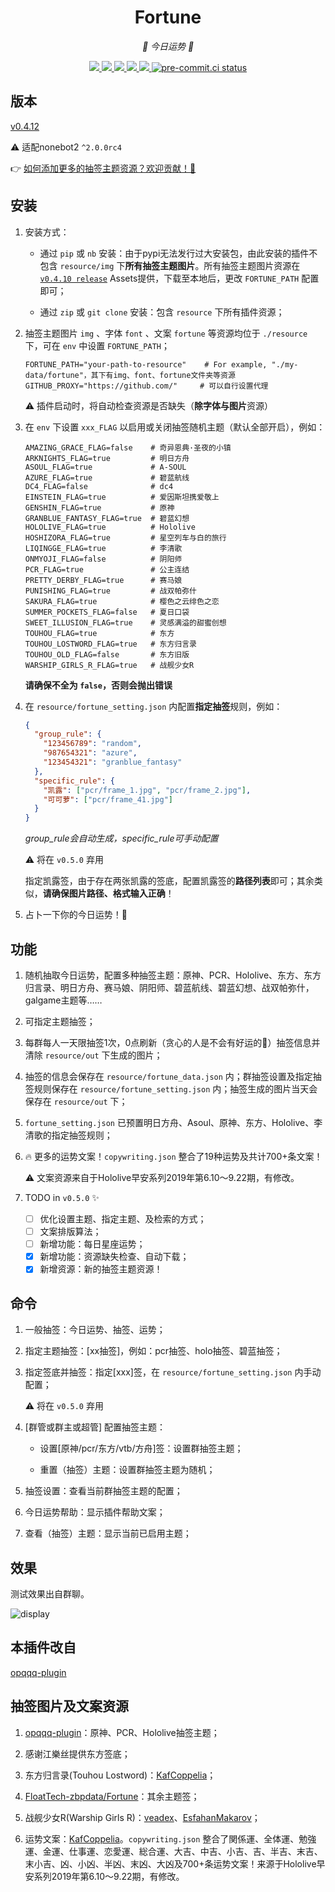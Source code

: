 <div align="center">

# Fortune

_🙏 今日运势 🙏_

</div>
<p align="center">

  <a href="https://github.com/MinatoAquaCrews/nonebot_plugin_fortune/blob/master/LICENSE">
	<img src="https://img.shields.io/github/license/MinatoAquaCrews/nonebot_plugin_fortune?color=blue">
  </a>

  <a href="https://github.com/nonebot/nonebot2">
	<img src="https://img.shields.io/badge/nonebot2-^2.0.0rc4-green">
  </a>

  <a href="https://github.com/MinatoAquaCrews/nonebot_plugin_fortune/releases/tag/v0.4.12">
	<img src="https://img.shields.io/github/v/release/MinatoAquaCrews/nonebot_plugin_fortune?color=orange">
  </a>

  <a href="https://www.codefactor.io/repository/github/MinatoAquaCrews/nonebot_plugin_fortune">
	<img src="https://img.shields.io/codefactor/grade/github/MinatoAquaCrews/nonebot_plugin_fortune/master?color=red">
  </a>

  <a href="https://github.com/MinatoAquaCrews/nonebot_plugin_fortune">
	<img src="https://img.shields.io/pypi/dm/nonebot_plugin_fortune">
  </a>

  <a href="https://results.pre-commit.ci/latest/github/MinatoAquaCrews/nonebot_plugin_fortune/master">
	<img src="https://results.pre-commit.ci/badge/github/MinatoAquaCrews/nonebot_plugin_fortune/master.svg" alt="pre-commit.ci status">
  </a>

</p>

## 版本

[v0.4.12](https://github.com/MinatoAquaCrews/nonebot_plugin_fortune/releases/tag/v0.4.12)

⚠️ 适配nonebot2 `^2.0.0rc4`

👉 [如何添加更多的抽签主题资源？欢迎贡献！🙏](https://github.com/MinatoAquaCrews/nonebot_plugin_fortune/blob/master/How-to-add-new-theme.md)

## 安装

1. 安装方式：

   - 通过 `pip` 或 `nb` 安装：由于pypi无法发行过大安装包，由此安装的插件不包含 `resource/img` 下**所有抽签主题图片**。所有抽签主题图片资源在 [`v0.4.10 release`](https://github.com/MinatoAquaCrews/nonebot_plugin_fortune/releases/tag/v0.4.10) Assets提供，下载至本地后，更改 `FORTUNE_PATH` 配置即可；

   - 通过 `zip` 或 `git clone` 安装：包含 `resource` 下所有插件资源；

2. 抽签主题图片 `img` 、字体 `font` 、文案 `fortune` 等资源均位于 `./resource` 下，可在 `env` 中设置 `FORTUNE_PATH`；

   ```shell
   FORTUNE_PATH="your-path-to-resource"    # For example, "./my-data/fortune"，其下有img、font、fortune文件夹等资源
   GITHUB_PROXY="https://github.com/"     # 可以自行设置代理
   ```

   ⚠️️ 插件启动时，将自动检查资源是否缺失（**除字体与图片**资源）

3. 在 `env` 下设置 `xxx_FLAG` 以启用或关闭抽签随机主题（默认全部开启），例如：

   ```shell
   AMAZING_GRACE_FLAG=false    # 奇异恩典·圣夜的小镇
   ARKNIGHTS_FLAG=true         # 明日方舟
   ASOUL_FLAG=true             # A-SOUL
   AZURE_FLAG=true             # 碧蓝航线
   DC4_FLAG=false              # dc4
   EINSTEIN_FLAG=true          # 爱因斯坦携爱敬上
   GENSHIN_FLAG=true           # 原神
   GRANBLUE_FANTASY_FLAG=true  # 碧蓝幻想
   HOLOLIVE_FLAG=true          # Hololive
   HOSHIZORA_FLAG=true         # 星空列车与白的旅行
   LIQINGGE_FLAG=true          # 李清歌
   ONMYOJI_FLAG=false          # 阴阳师
   PCR_FLAG=true               # 公主连结
   PRETTY_DERBY_FLAG=true      # 赛马娘
   PUNISHING_FLAG=true         # 战双帕弥什
   SAKURA_FLAG=true            # 樱色之云绯色之恋
   SUMMER_POCKETS_FLAG=false   # 夏日口袋
   SWEET_ILLUSION_FLAG=true    # 灵感满溢的甜蜜创想
   TOUHOU_FLAG=true            # 东方
   TOUHOU_LOSTWORD_FLAG=true   # 东方归言录
   TOUHOU_OLD_FLAG=false       # 东方旧版
   WARSHIP_GIRLS_R_FLAG=true   # 战舰少女R
   ```

   **请确保不全为 `false`，否则会抛出错误**

4. 在 `resource/fortune_setting.json` 内配置**指定抽签**规则，例如：

   ```json
   {
     "group_rule": {
       "123456789": "random",
       "987654321": "azure",
       "123454321": "granblue_fantasy"
     },
     "specific_rule": {
       "凯露": ["pcr/frame_1.jpg", "pcr/frame_2.jpg"],
       "可可萝": ["pcr/frame_41.jpg"]
     }
   }
   ```

   _group_rule会自动生成，specific_rule可手动配置_

   ⚠️ 将在 `v0.5.0` 弃用

   指定凯露签，由于存在两张凯露的签底，配置凯露签的**路径列表**即可；其余类似，**请确保图片路径、格式输入正确**！

5. 占卜一下你的今日运势！🎉

## 功能

1. 随机抽取今日运势，配置多种抽签主题：原神、PCR、Hololive、东方、东方归言录、明日方舟、赛马娘、阴阳师、碧蓝航线、碧蓝幻想、战双帕弥什，galgame主题等……

2. 可指定主题抽签；

3. 每群每人一天限抽签1次，0点刷新（贪心的人是不会有好运的🤗）抽签信息并清除 `resource/out` 下生成的图片；

4. 抽签的信息会保存在 `resource/fortune_data.json` 内；群抽签设置及指定抽签规则保存在 `resource/fortune_setting.json` 内；抽签生成的图片当天会保存在 `resource/out` 下；

5. `fortune_setting.json` 已预置明日方舟、Asoul、原神、东方、Hololive、李清歌的指定抽签规则；

6. 🔥 更多的运势文案！`copywriting.json` 整合了19种运势及共计700+条文案！

   ⚠️ 文案资源来自于Hololive早安系列2019年第6.10～9.22期，有修改。

7. TODO in `v0.5.0` ✨

   - [ ] 优化设置主题、指定主题、及检索的方式；
   - [ ] 文案排版算法；
   - [ ] 新增功能：每日星座运势；
   - [x] 新增功能：资源缺失检查、自动下载；
   - [x] 新增资源：新的抽签主题资源！

## 命令

1. 一般抽签：今日运势、抽签、运势；

2. 指定主题抽签：[xx抽签]，例如：pcr抽签、holo抽签、碧蓝抽签；

3. 指定签底并抽签：指定[xxx]签，在 `resource/fortune_setting.json` 内手动配置；

   ⚠️ 将在 `v0.5.0` 弃用

4. [群管或群主或超管] 配置抽签主题：

   - 设置[原神/pcr/东方/vtb/方舟]签：设置群抽签主题；

   - 重置（抽签）主题：设置群抽签主题为随机；

5. 抽签设置：查看当前群抽签主题的配置；

6. 今日运势帮助：显示插件帮助文案；

7. 查看（抽签）主题：显示当前已启用主题；

## 效果

测试效果出自群聊。

![display](./display.jpg)

## 本插件改自

[opqqq-plugin](https://github.com/opq-osc/opqqq-plugin)

## 抽签图片及文案资源

1. [opqqq-plugin](https://github.com/opq-osc/opqqq-plugin)：原神、PCR、Hololive抽签主题；

2. 感谢江樂丝提供东方签底；

3. 东方归言录(Touhou Lostword)：[KafCoppelia](https://github.com/KafCoppelia)；

4. [FloatTech-zbpdata/Fortune](https://github.com/FloatTech/zbpdata)：其余主题签；

5. 战舰少女R(Warship Girls R)：[veadex](https://github.com/veadex)、[EsfahanMakarov](https://github.com/EsfahanMakarov)；

6. 运势文案：[KafCoppelia](https://github.com/KafCoppelia)。`copywriting.json` 整合了関係運、全体運、勉強運、金運、仕事運、恋愛運、総合運、大吉、中吉、小吉、吉、半吉、末吉、末小吉、凶、小凶、半凶、末凶、大凶及700+条运势文案！来源于Hololive早安系列2019年第6.10～9.22期，有修改。
